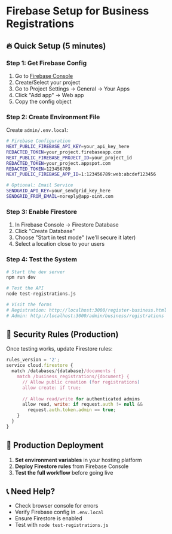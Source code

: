 # Firebase Setup for Business Registrations

## 🔥 Quick Setup (5 minutes)

### Step 1: Get Firebase Config

1. Go to [Firebase Console](https://console.firebase.google.com/)
2. Create/Select your project
3. Go to Project Settings → General → Your Apps
4. Click "Add app" → Web app
5. Copy the config object

### Step 2: Create Environment File

Create `admin/.env.local`:

```bash
# Firebase Configuration
NEXT_PUBLIC_FIREBASE_API_KEY=your_api_key_here
REDACTED_TOKEN=your_project.firebaseapp.com
NEXT_PUBLIC_FIREBASE_PROJECT_ID=your_project_id
REDACTED_TOKEN=your_project.appspot.com
REDACTED_TOKEN=123456789
NEXT_PUBLIC_FIREBASE_APP_ID=1:123456789:web:abcdef123456

# Optional: Email Service
SENDGRID_API_KEY=your_sendgrid_key_here
SENDGRID_FROM_EMAIL=noreply@app-oint.com
```

### Step 3: Enable Firestore

1. In Firebase Console → Firestore Database
2. Click "Create Database"
3. Choose "Start in test mode" (we'll secure it later)
4. Select a location close to your users

### Step 4: Test the System

```bash
# Start the dev server
npm run dev

# Test the API
node test-registrations.js

# Visit the forms
# Registration: http://localhost:3000/register-business.html
# Admin: http://localhost:3000/admin/business/registrations
```

## 🔐 Security Rules (Production)

Once testing works, update Firestore rules:

```javascript
rules_version = '2';
service cloud.firestore {
  match /databases/{database}/documents {
    match /business_registrations/{document} {
      // Allow public creation (for registrations)
      allow create: if true;
      
      // Allow read/write for authenticated admins
      allow read, write: if request.auth != null && 
        request.auth.token.admin == true;
    }
  }
}
```

## 🚀 Production Deployment

1. **Set environment variables** in your hosting platform
2. **Deploy Firestore rules** from Firebase Console
3. **Test the full workflow** before going live

## 📞 Need Help?

- Check browser console for errors
- Verify Firebase config in `.env.local`
- Ensure Firestore is enabled
- Test with `node test-registrations.js`
